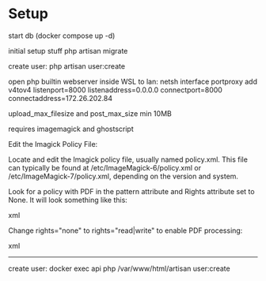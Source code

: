 # Setup
start db (docker compose up -d)

initial setup stuff
php artisan migrate



create user: php artisan user:create <username> <password>





open php builtin webserver inside WSL to lan: netsh interface portproxy add v4tov4 listenport=8000 listenaddress=0.0.0.0 connectport=8000 connectaddress=172.26.202.84 


upload_max_filesize and post_max_size  min 10MB

requires imagemagick and ghostscript


Edit the Imagick Policy File:

Locate and edit the Imagick policy file, usually named policy.xml. This file can typically be found at /etc/ImageMagick-6/policy.xml or /etc/ImageMagick-7/policy.xml, depending on the version and system.

Look for a policy with PDF in the pattern attribute and Rights attribute set to None. It will look something like this:

xml

<policy domain="coder" rights="none" pattern="PDF" />

Change rights="none" to rights="read|write" to enable PDF processing:

xml

<policy domain="coder" rights="read|write" pattern="PDF" />


---

create user: docker exec api php /var/www/html/artisan user:create <username> <password> <token>
